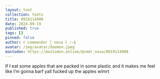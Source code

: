 ```yaml
---
layout: toot
collection: toots
title: 0919114900
date: 2024-09-19
published: true
tags: []
pinned: false
author: ⸸ commander ░ nova ⸸ :~$
avatar: /img/avatar/daemon.jpeg
mastodon: https://mastodon.online/@cmdr_nova/0919114900
---
```


If I eat some apples that are packed in some plastic and it makes me feel like I’m gonna barf yall fucked up the apples w*lm*rt

